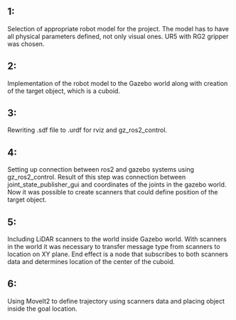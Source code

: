 ## 1: 
Selection of appropriate robot model for the project. The model has to have all physical parameters defined, not only visual ones. UR5 with RG2 gripper was chosen. 
## 2: 
Implementation of the robot model to the Gazebo world along with creation of the target object, which is a cuboid.
## 3: 
Rewriting .sdf file to .urdf for rviz and gz_ros2_control. 
## 4: 
Setting up connection between ros2 and gazebo systems using gz_ros2_control. Result of this step was connection between joint_state_publisher_gui and coordinates of the joints in the gazebo world. Now it was possible to create scanners that could define position of the target object. 
## 5: 
Including LiDAR scanners to the world inside Gazebo world. With scanners in the world it was necessary to transfer message type from scanners to location on XY plane. End effect is a node that subscribes to both scanners data and determines location of the center of the cuboid. 
## 6: 
Using MoveIt2 to define trajectory using scanners data and placing object inside the goal location. 


